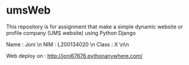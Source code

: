 # umsWeb
This repository is for assignment that make a simple dynamic website or profile company (UMS website) using Python Django

Name  : Joni \n
NIM   : L200134020 \n
Class : X \n\n

Web deploy on : http://joni67676.pythonanywhere.com/
